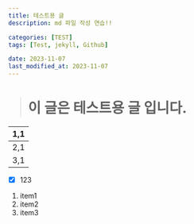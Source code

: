 ```yaml
---
title: 테스트용 글
description: md 파일 작성 연습!!

categories: [TEST]
tags: [Test, jekyll, Github]

date: 2023-11-07
last_modified_at: 2023-11-07
---
```


> # 이 글은 테스트용 글 입니다.

| 1,1 |
| --- |
| 2,1 |
| 3,1 |

- [x] 123

1. item1
2. item2
3. item3
